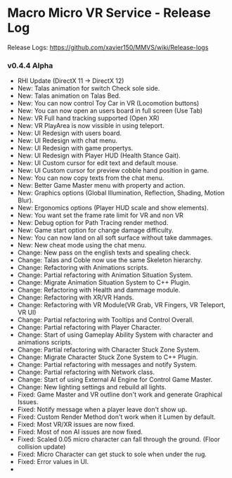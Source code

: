 # Macro Micro VR Service - Release Log
Release Logs: https://github.com/xavier150/MMVS/wiki/Release-logs

###  v0.4.4 Alpha
- RHI Update (DirectX 11 -> DirectX 12)
- New: Talas animation for switch Check sole side.
- New: Talas animation on Talas Bed.
- New: You can now control Toy Car in VR (Locomotion buttons)
- New: You can now open an users board in full screen (Use Tab)
- New: VR Full hand tracking supported (Open XR)
- New: VR PlayArea is now vissible in using teleport.
- New: UI Redesign with users board.
- New: UI Redesign with chat menu.
- New: UI Redesign with game propertys.
- New: UI Redesign with Player HUD (Health Stance Gait).
- New: UI Custom cursor for edit text and default mouse.
- New: UI Custom cursor for preview cobble hand position in game.
- New: You can now copy texts from the chat menu.
- New: Better Game Master menu with property and action.
- New: Graphics options (Global Illumination, Reflection, Shading, Motion Blur).
- New: Ergonomics options (Player HUD scale and show elements).
- New: You want set the frame rate limit for VR and non VR
- New: Debug option for Path Tracing render method.
- New: Game start option for change damage difficulty.
- New: You can now land on all soft surface without take dammages.
- New: New cheat mode using the chat menu.
- Change: New pass on the english texts and spealing check.
- Change: Talas and Coble now use the same Skeleton hierarchy.
- Change: Refactoring with Animations scripts.
- Change: Partial refactoring with Animation Situation System.
- Change: Migrate Animation Situation System to C++ Plugin.
- Change: Refactoring with Health and dammage module.
- Change: Refactoring with XR/VR Hands.
- Change: Refactoring with VR Module(VR Grab, VR Fingers, VR Teleport, VR UI)
- Change: Partial refactoring with Tooltips and Control Overall.
- Change: Partial refactoring with Player Character.
- Change: Start of using Gameplay Ability System with character and animations scripts.
- Change: Partial refactoring with Character Stuck Zone System.
- Change: Migrate Character Stuck Zone System to C++ Plugin.
- Change: Partial refactoring with messages and notify System.
- Change: Partial refactoring with Network class.
- Change: Start of using External AI Engine for Control Game Master.
- Change: New lighting settings and rebuild all lights.
- Fixed: Game Master and VR outline don't work and generate Graphical Issues.
- Fixed: Notify message when a player leave don't show up.
- Fixed: Custom Render Method don't work when it Lumen by default.
- Fixed: Most VR/XR issues are now fixed.
- Fixed: Most of non AI issues are now fixed.
- Fixed: Scaled 0.05 micro character can fall through the ground. (Floor collision update)
- Fixed: Micro Character can get stuck to sole when under the rug.
- Fixed: Error values in UI.
- 
